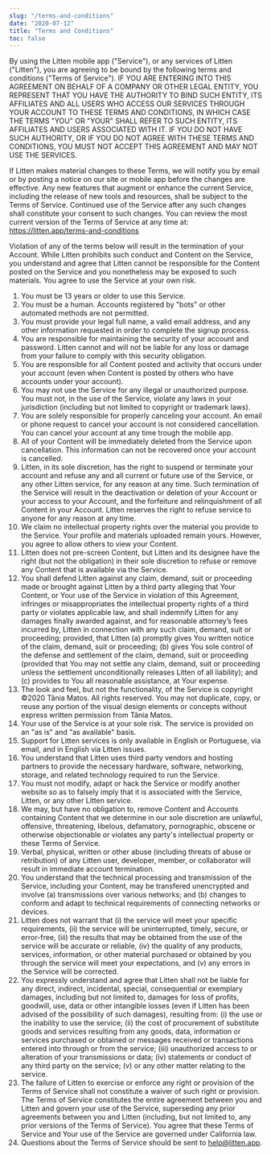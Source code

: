 ```yaml
---
slug: "/terms-and-conditions"
date: "2020-07-12"
title: "Terms and Conditions"
toc: false
---
```


By using the Litten mobile app ("Service"), or any services of Litten ("Litten"), you are agreeing to be bound by the following terms and conditions ("Terms of Service"). IF YOU ARE ENTERING INTO THIS AGREEMENT ON BEHALF OF A COMPANY OR OTHER LEGAL ENTITY, YOU REPRESENT THAT YOU HAVE THE AUTHORITY TO BIND SUCH ENTITY, ITS AFFILIATES AND ALL USERS WHO ACCESS OUR SERVICES THROUGH YOUR ACCOUNT TO THESE TERMS AND CONDITIONS, IN WHICH CASE THE TERMS "YOU" OR "YOUR" SHALL REFER TO SUCH ENTITY, ITS AFFILIATES AND USERS ASSOCIATED WITH IT. IF YOU DO NOT HAVE SUCH AUTHORITY, OR IF YOU DO NOT AGREE WITH THESE TERMS AND CONDITIONS, YOU MUST NOT ACCEPT THIS AGREEMENT AND MAY NOT USE THE SERVICES.

If Litten makes material changes to these Terms, we will notify you by email or by posting a notice on our site or mobile app before the changes are effective. Any new features that augment or enhance the current Service, including the release of new tools and resources, shall be subject to the Terms of Service. Continued use of the Service after any such changes shall constitute your consent to such changes. You can review the most current version of the Terms of Service at any time at: <https://litten.app/terms-and-conditions>

Violation of any of the terms below will result in the termination of your Account. While Litten prohibits such conduct and Content on the Service, you understand and agree that Litten cannot be responsible for the Content posted on the Service and you nonetheless may be exposed to such materials. You agree to use the Service at your own risk.

1. You must be 13 years or older to use this Service.
1. You must be a human. Accounts registered by "bots" or other automated methods are not permitted.
1. You must provide your legal full name, a valid email address, and any other information requested in order to complete the signup process.
1. You are responsible for maintaining the security of your account and password. Litten cannot and will not be liable for any loss or damage from your failure to comply with this security obligation.
1. You are responsible for all Content posted and activity that occurs under your account (even when Content is posted by others who have accounts under your account).
1. You may not use the Service for any illegal or unauthorized purpose. You must not, in the use of the Service, violate any laws in your jurisdiction (including but not limited to copyright or trademark laws).
1. You are solely responsible for properly canceling your account. An email or phone request to cancel your account is not considered cancellation. You can cancel your account at any time trough the mobile app.
1. All of your Content will be immediately deleted from the Service upon cancellation. This information can not be recovered once your account is cancelled.
1. Litten, in its sole discretion, has the right to suspend or terminate your account and refuse any and all current or future use of the Service, or any other Litten service, for any reason at any time. Such termination of the Service will result in the deactivation or deletion of your Account or your access to your Account, and the forfeiture and relinquishment of all Content in your Account. Litten reserves the right to refuse service to anyone for any reason at any time.
1. We claim no intellectual property rights over the material you provide to the Service. Your profile and materials uploaded remain yours. However, you agree to allow others to view your Content.
1. Litten does not pre-screen Content, but Litten and its designee have the right (but not the obligation) in their sole discretion to refuse or remove any Content that is available via the Service.
1. You shall defend Litten against any claim, demand, suit or proceeding made or brought against Litten by a third party alleging that Your Content, or Your use of the Service in violation of this Agreement, infringes or misappropriates the intellectual property rights of a third party or violates applicable law, and shall indemnify Litten for any damages finally awarded against, and for reasonable attorney’s fees incurred by, Litten in connection with any such claim, demand, suit or proceeding; provided, that Litten (a) promptly gives You written notice of the claim, demand, suit or proceeding; (b) gives You sole control of the defense and settlement of the claim, demand, suit or proceeding (provided that You may not settle any claim, demand, suit or proceeding unless the settlement unconditionally releases Litten of all liability); and (c) provides to You all reasonable assistance, at Your expense.
1. The look and feel, but not the functionality, of the Service is copyright ©2020 Tânia Matos. All rights reserved. You may not duplicate, copy, or reuse any portion of the visual design elements or concepts without express written permission from Tânia Matos.
1. Your use of the Service is at your sole risk. The service is provided on an "as is" and "as available" basis.
1. Support for Litten services is only available in English or Portuguese, via email, and in English via Litten issues.
1. You understand that Litten uses third party vendors and hosting partners to provide the necessary hardware, software, networking, storage, and related technology required to run the Service.
1. You must not modify, adapt or hack the Service or modify another website so as to falsely imply that it is associated with the Service, Litten, or any other Litten service.
1. We may, but have no obligation to, remove Content and Accounts containing Content that we determine in our sole discretion are unlawful, offensive, threatening, libelous, defamatory, pornographic, obscene or otherwise objectionable or violates any party's intellectual property or these Terms of Service.
1. Verbal, physical, written or other abuse (including threats of abuse or retribution) of any Litten user, developer, member, or collaborator will result in immediate account termination.
1. You understand that the technical processing and transmission of the Service, including your Content, may be transfered unencrypted and involve (a) transmissions over various networks; and (b) changes to conform and adapt to technical requirements of connecting networks or devices.
1. Litten does not warrant that (i) the service will meet your specific requirements, (ii) the service will be uninterrupted, timely, secure, or error-free, (iii) the results that may be obtained from the use of the service will be accurate or reliable, (iv) the quality of any products, services, information, or other material purchased or obtained by you through the service will meet your expectations, and (v) any errors in the Service will be corrected.
1. You expressly understand and agree that Litten shall not be liable for any direct, indirect, incidental, special, consequential or exemplary damages, including but not limited to, damages for loss of profits, goodwill, use, data or other intangible losses (even if Litten has been advised of the possibility of such damages), resulting from: (i) the use or the inability to use the service; (ii) the cost of procurement of substitute goods and services resulting from any goods, data, information or services purchased or obtained or messages received or transactions entered into through or from the service; (iii) unauthorized access to or alteration of your transmissions or data; (iv) statements or conduct of any third party on the service; (v) or any other matter relating to the service.
1. The failure of Litten to exercise or enforce any right or provision of the Terms of Service shall not constitute a waiver of such right or provision. The Terms of Service constitutes the entire agreement between you and Litten and govern your use of the Service, superseding any prior agreements between you and Litten (including, but not limited to, any prior versions of the Terms of Service). You agree that these Terms of Service and Your use of the Service are governed under California law.
1. Questions about the Terms of Service should be sent to help@litten.app.

